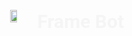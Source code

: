 <style
    type="text/css">
    h2 {
        color: #f5f5f5;
        font-size: 30px;
        text-align: center;
        font-family: 'Roboto', sans-serif;
    }
</style>
<section class="u-black u-clearfix u-section-1" id="sec-f1be">
    <div style="text-align: center; display: flex; align-items: center; justify-content: center;">
        <img style="vertical-align: center;" src="https://i.imgur.com/S9e1KYx.png" alt="" width="15%" height="30%">
        <h2 style="margin-right: 80px;">Frame Bot</h2>
    </div>
</section>
<section class="u-clearfix u-section-2" id="sec-0fa3">
    <div class="u-clearfix u-sheet u-valign-middle u-sheet-1"></div>
</section>
